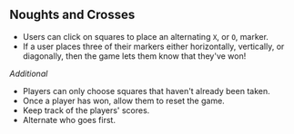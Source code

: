 ## Noughts and Crosses

- Users can click on squares to place an alternating `X`, or `O`, marker.
- If a user places three of their markers either horizontally, vertically, or diagonally, then the game lets them know that they've won!

_Additional_

- Players can only choose squares that haven't already been taken.
- Once a player has won, allow them to reset the game.
- Keep track of the players' scores.
- Alternate who goes first.
